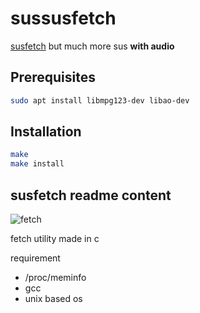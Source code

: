 # sussusfetch

[susfetch](https://github.com/sleepntsheep/susfetch) but much more sus **with audio**

## Prerequisites

```bash
sudo apt install libmpg123-dev libao-dev
```

## Installation

```bash
make
make install
```

## susfetch readme content

![fetch](https://cdn.discordapp.com/attachments/962712229147471902/962946075893858354/unknown.png)

fetch utility made in c

requirement

- /proc/meminfo
- gcc
- unix based os
